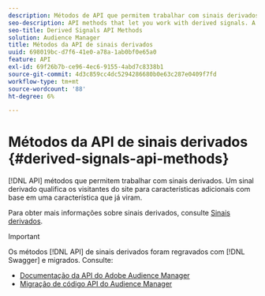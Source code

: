 ```yaml
---
description: Métodos de API que permitem trabalhar com sinais derivados. Um sinal derivado qualifica os visitantes do site para características adicionais com base em uma característica que já viram.
seo-description: API methods that let you work with derived signals. A derived signal qualifies site visitors for additional traits based on a trait they've already seen.
seo-title: Derived Signals API Methods
solution: Audience Manager
title: Métodos da API de sinais derivados
uuid: 698019bc-d7f6-41e0-a78a-1ab0bf0e65a0
feature: API
exl-id: 69f26b7b-ce96-4ec6-9155-4abd7c8338b1
source-git-commit: 4d3c859cc4dc5294286680b0e63c287e0409f7fd
workflow-type: tm+mt
source-wordcount: '88'
ht-degree: 6%

---
```


# Métodos da API de sinais derivados {#derived-signals-api-methods}

[!DNL API] métodos que permitem trabalhar com sinais derivados. Um sinal derivado qualifica os visitantes do site para características adicionais com base em uma característica que já viram.

<!-- c_separator.xml -->

Para obter mais informações sobre sinais derivados, consulte [Sinais derivados](../../features/derived-signals.md).

>[!IMPORTANT]
>
>Os métodos [!DNL API] de sinais derivados foram regravados com [!DNL Swagger] e migrados. Consulte:
>
>* [Documentação da API do Adobe Audience Manager](https://bank.demdex.com/portal/swagger/index.html)
>* [Migração de código API do Audience Manager](../../api/api-swagger-migration.md)
